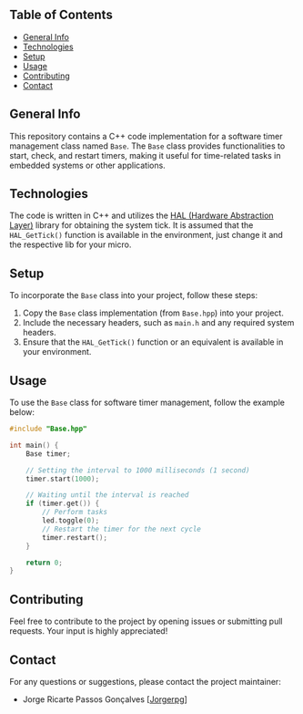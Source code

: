 ## Table of Contents
* [General Info](#general-info)
* [Technologies](#technologies)
* [Setup](#setup)
* [Usage](#usage)
* [Contributing](#contributing)
* [Contact](#contact)

## General Info
This repository contains a C++ code implementation for a software timer management class named `Base`. The `Base` class provides functionalities to start, check, and restart timers, making it useful for time-related tasks in embedded systems or other applications.

## Technologies
The code is written in C++ and utilizes the [HAL (Hardware Abstraction Layer)](https://en.wikipedia.org/wiki/Hardware_abstraction) library for obtaining the system tick. It is assumed that the `HAL_GetTick()` function is available in the environment, just change it and the respective lib for your micro.

## Setup
To incorporate the `Base` class into your project, follow these steps:

1. Copy the `Base` class implementation (from `Base.hpp`) into your project.
2. Include the necessary headers, such as `main.h` and any required system headers.
3. Ensure that the `HAL_GetTick()` function or an equivalent is available in your environment.

## Usage
To use the `Base` class for software timer management, follow the example below:

```cpp
#include "Base.hpp"

int main() {
    Base timer;

    // Setting the interval to 1000 milliseconds (1 second)
    timer.start(1000);

    // Waiting until the interval is reached
    if (timer.get()) {
        // Perform tasks
        led.toggle(0);
        // Restart the timer for the next cycle
        timer.restart();
    }

    return 0;
}
```

## Contributing
Feel free to contribute to the project by opening issues or submitting pull requests. Your input is highly appreciated!

## Contact
For any questions or suggestions, please contact the project maintainer:
* Jorge Ricarte Passos Gonçalves [[Jorgerpg](https://github.com/jorgerpg)]